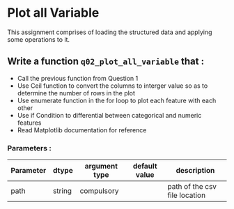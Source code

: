 # Plot all Variable

This assignment comprises of loading the structured data and applying some operations to it.

## Write a function `q02_plot_all_variable` that :

- Call the previous function from Question 1 
- Use Ceil function to convert the  columns to interger value so as to determine the number of rows in the plot
- Use enumerate function in the for loop to plot each feature with each other
- Use if Condition to differential between categorical and numeric features
- Read Matplotlib documentation for reference


### Parameters :
| Parameter | dtype | argument type | default value | description |
| --- | --- | --- | --- | --- |
| path | string | compulsory |  | path of the csv file location |
